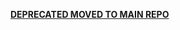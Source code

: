 [**DEPRECATED MOVED TO MAIN REPO**](https://github.com/tbranyen/diffhtml/tree/master/packages/diffhtml-prollyfill)
